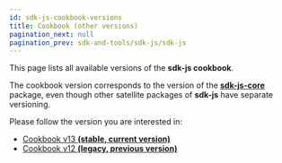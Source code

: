```yaml
---
id: sdk-js-cookbook-versions
title: Cookbook (other versions)
pagination_next: null
pagination_prev: sdk-and-tools/sdk-js/sdk-js
---
```


[comment]: # (mx-abstract)

This page lists all available versions of the **sdk-js cookbook**. 

The cookbook version corresponds to the version of the [**sdk-js-core**](https://github.com/multiversx/mx-sdk-js-core) package, even though other satellite packages of **sdk-js** have separate versioning.

Please follow the version you are interested in:

 - [Cookbook v13 **(stable, current version)**](/sdk-and-tools/sdk-js/sdk-js-cookbook-v13)
 - [Cookbook v12 **(legacy, previous version)**](/sdk-and-tools/sdk-js/sdk-js-cookbook-v12)
